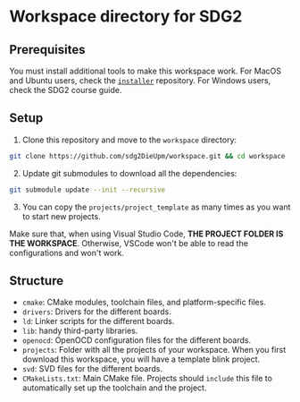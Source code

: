 # Workspace directory for SDG2

## Prerequisites

You must install additional tools to make this workspace work.
For MacOS and Ubuntu users, check the [`installer`](https://github.com/sdg2DieUpm/installer/tree/main) repository.
For Windows users, check the SDG2 course guide.

## Setup

1. Clone this repository and move to the `workspace` directory:
```bash
git clone https://github.com/sdg2DieUpm/workspace.git && cd workspace
```
2. Update git submodules to download all the dependencies:
```bash
git submodule update --init --recursive
```
3. You can copy the `projects/project_template` as many times as you want to start new projects.

Make sure that, when using Visual Studio Code, **THE PROJECT FOLDER IS THE WORKSPACE**.
Otherwise, VSCode won't be able to read the configurations and won't work.

## Structure

- `cmake`: CMake modules, toolchain files, and platform-specific files.
- `drivers`: Drivers for the different boards.
- `ld`: Linker scripts for the different boards.
- `lib`: handy third-party libraries.
- `openocd`: OpenOCD configuration files for the different boards.
- `projects`: Folder with all the projects of your workspace. When you first download this workspace, you will have a template blink project.
- `svd`: SVD files for the different boards.
- `CMakeLists.txt`: Main CMake file. Projects should `include` this file to automatically set up the toolchain and the project.

